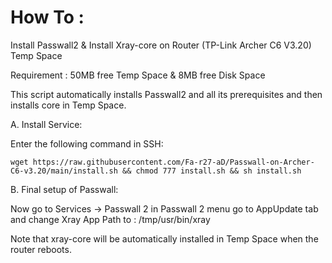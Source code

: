 
# How To :

Install Passwall2 & Install Xray-core on Router (TP-Link Archer C6 V3.20) Temp Space

Requirement : 50MB free Temp Space & 8MB free Disk Space

This script automatically installs Passwall2 and all its prerequisites and then installs core in Temp Space.

A. Install Service:

Enter the following command in SSH:
```
wget https://raw.githubusercontent.com/Fa-r27-aD/Passwall-on-Archer-C6-v3.20/main/install.sh && chmod 777 install.sh && sh install.sh
```

B. Final setup of Passwall:

Now go to Services -> Passwall 2 in Passwall 2 menu go to AppUpdate tab and change Xray App Path to : /tmp/usr/bin/xray

Note that xray-core will be automatically installed in Temp Space when the router reboots.



